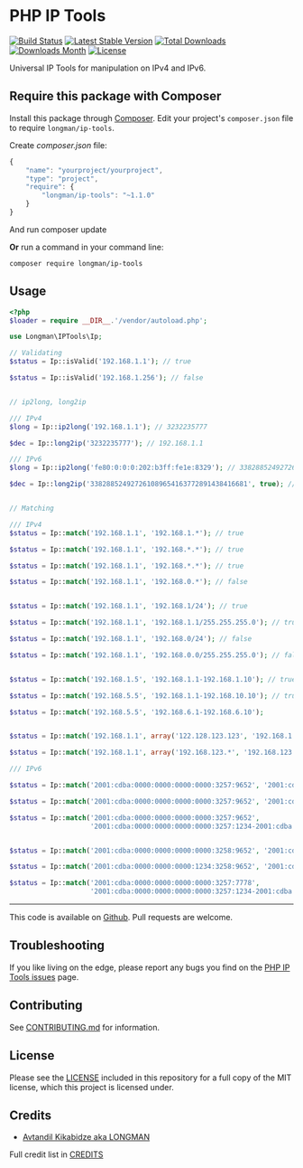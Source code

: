 # PHP IP Tools

[![Build Status](https://travis-ci.org/akalongman/php-ip-tools.svg?branch=master)](https://travis-ci.org/akalongman/php-ip-tools)
[![Latest Stable Version](https://img.shields.io/packagist/v/Longman/ip-tools.svg)](https://packagist.org/packages/longman/ip-tools)
[![Total Downloads](https://img.shields.io/packagist/dt/Longman/ip-tools.svg)](https://packagist.org/packages/longman/ip-tools)
[![Downloads Month](https://img.shields.io/packagist/dm/Longman/ip-tools.svg)](https://packagist.org/packages/longman/ip-tools)
[![License](https://img.shields.io/packagist/l/Longman/ip-tools.svg)](https://packagist.org/packages/longman/ip-tools/LICENSE.md)


Universal IP Tools for manipulation on IPv4 and IPv6.

## Require this package with Composer
Install this package through [Composer](https://getcomposer.org/).
Edit your project's `composer.json` file to require
`longman/ip-tools`.

Create *composer.json* file:
```js
{
    "name": "yourproject/yourproject",
    "type": "project",
    "require": {
        "longman/ip-tools": "~1.1.0"
    }
}
```
And run composer update

**Or** run a command in your command line:

```
composer require longman/ip-tools
```

## Usage
```php
<?php
$loader = require __DIR__.'/vendor/autoload.php';

use Longman\IPTools\Ip;

// Validating
$status = Ip::isValid('192.168.1.1'); // true

$status = Ip::isValid('192.168.1.256'); // false


// ip2long, long2ip

/// IPv4
$long = Ip::ip2long('192.168.1.1'); // 3232235777

$dec = Ip::long2ip('3232235777'); // 192.168.1.1

/// IPv6
$long = Ip::ip2long('fe80:0:0:0:202:b3ff:fe1e:8329'); // 338288524927261089654163772891438416681

$dec = Ip::long2ip('338288524927261089654163772891438416681', true); // fe80::202:b3ff:fe1e:8329


// Matching

/// IPv4
$status = Ip::match('192.168.1.1', '192.168.1.*'); // true

$status = Ip::match('192.168.1.1', '192.168.*.*'); // true

$status = Ip::match('192.168.1.1', '192.168.*.*'); // true

$status = Ip::match('192.168.1.1', '192.168.0.*'); // false


$status = Ip::match('192.168.1.1', '192.168.1/24'); // true

$status = Ip::match('192.168.1.1', '192.168.1.1/255.255.255.0'); // true

$status = Ip::match('192.168.1.1', '192.168.0/24'); // false

$status = Ip::match('192.168.1.1', '192.168.0.0/255.255.255.0'); // false


$status = Ip::match('192.168.1.5', '192.168.1.1-192.168.1.10'); // true

$status = Ip::match('192.168.5.5', '192.168.1.1-192.168.10.10'); // true

$status = Ip::match('192.168.5.5', '192.168.6.1-192.168.6.10');


$status = Ip::match('192.168.1.1', array('122.128.123.123', '192.168.1.*', '192.168.123.124')); // true

$status = Ip::match('192.168.1.1', array('192.168.123.*', '192.168.123.124'));

/// IPv6

$status = Ip::match('2001:cdba:0000:0000:0000:0000:3257:9652', '2001:cdba:0000:0000:0000:0000:3257:*'); // true

$status = Ip::match('2001:cdba:0000:0000:0000:0000:3257:9652', '2001:cdba:0000:0000:0000:0000:*:*'); // true

$status = Ip::match('2001:cdba:0000:0000:0000:0000:3257:9652',
                    '2001:cdba:0000:0000:0000:0000:3257:1234-2001:cdba:0000:0000:0000:0000:3257:9999'); // true


$status = Ip::match('2001:cdba:0000:0000:0000:0000:3258:9652', '2001:cdba:0000:0000:0000:0000:3257:*'); // false

$status = Ip::match('2001:cdba:0000:0000:0000:1234:3258:9652', '2001:cdba:0000:0000:0000:0000:*:*'); // false

$status = Ip::match('2001:cdba:0000:0000:0000:0000:3257:7778',
                    '2001:cdba:0000:0000:0000:0000:3257:1234-2001:cdba:0000:0000:0000:0000:3257:7777'); // false

```




-----
This code is available on
[Github](https://github.com/akalongman/php-ip-tools). Pull requests are welcome.

## Troubleshooting

If you like living on the edge, please report any bugs you find on the
[PHP IP Tools issues](https://github.com/akalongman/php-ip-tools/issues) page.

## Contributing

See [CONTRIBUTING.md](CONTRIBUTING.md) for information.

## License

Please see the [LICENSE](LICENSE.md) included in this repository for a full copy of the MIT license,
which this project is licensed under.

## Credits

- [Avtandil Kikabidze aka LONGMAN](https://github.com/akalongman)

Full credit list in [CREDITS](CREDITS)
